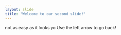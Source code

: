 ```yaml
---
layout: slide
title: "Welcome to our second slide!"
---
```

not as easy as it looks yo
Use the left arrow to go back!
